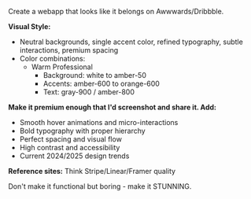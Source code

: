 Create a webapp that looks like it belongs on Awwwards/Dribbble. 

**Visual Style:**
- Neutral backgrounds, single accent color, refined typography, subtle interactions, premium spacing
- Color combinations:
  - Warm Professional
    - Background: white to amber-50
    - Accents: amber-600 to orange-600
    - Text: gray-900 / amber-800


**Make it premium enough that I'd screenshot and share it. Add:**
- Smooth hover animations and micro-interactions
- Bold typography with proper hierarchy  
- Perfect spacing and visual flow
- High contrast and accessibility
- Current 2024/2025 design trends

**Reference sites:** Think Stripe/Linear/Framer quality

Don't make it functional but boring - make it STUNNING.